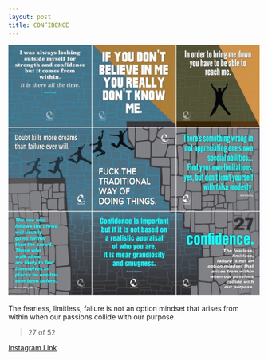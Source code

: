 ```yaml
---
layout: post
title: CONFIDENCE
---
```


![27 CONFIDENCE](/images/dc27.jpg)

The fearless, limitless, failure is not an option mindset that arises from within when our passions collide with our purpose.

> 27 of 52

[Instagram Link](https://www.instagram.com/p/p4tOmqxMor/)
